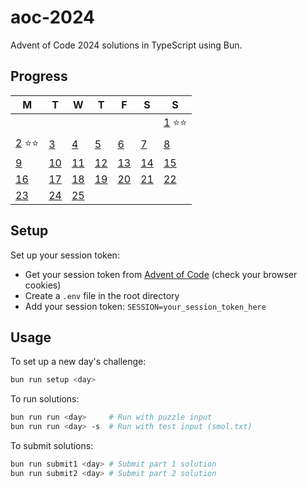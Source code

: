# aoc-2024

Advent of Code 2024 solutions in TypeScript using Bun.

## Progress

<!-- CALENDAR_START -->
| M | T | W | T | F | S | S |
|---|---|---|---|---|---|---|
|||||||[1](./src/day01/index.ts) ⭐⭐ |
|[2](./src/day02/index.ts) ⭐⭐|[3](./src/day03/index.ts) |[4](./src/day04/index.ts) |[5](./src/day05/index.ts) |[6](./src/day06/index.ts) |[7](./src/day07/index.ts) |[8](./src/day08/index.ts) |
|[9](./src/day09/index.ts) |[10](./src/day10/index.ts) |[11](./src/day11/index.ts) |[12](./src/day12/index.ts) |[13](./src/day13/index.ts) |[14](./src/day14/index.ts) |[15](./src/day15/index.ts) |
|[16](./src/day16/index.ts) |[17](./src/day17/index.ts) |[18](./src/day18/index.ts) |[19](./src/day19/index.ts) |[20](./src/day20/index.ts) |[21](./src/day21/index.ts) |[22](./src/day22/index.ts) |
|[23](./src/day23/index.ts) |[24](./src/day24/index.ts) |[25](./src/day25/index.ts) |||||
<!-- CALENDAR_END -->

## Setup

Set up your session token:

- Get your session token from [Advent of Code](https://adventofcode.com/) (check your browser cookies)
- Create a `.env` file in the root directory
- Add your session token: `SESSION=your_session_token_here`

## Usage

To set up a new day's challenge:

```bash
bun run setup <day>
```

To run solutions:

```bash
bun run run <day>     # Run with puzzle input
bun run run <day> -s  # Run with test input (smol.txt)
```

To submit solutions:

```bash
bun run submit1 <day> # Submit part 1 solution
bun run submit2 <day> # Submit part 2 solution
```
